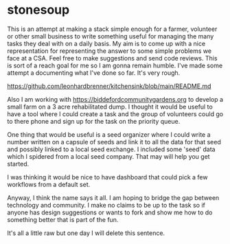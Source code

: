 # stonesoup

This is an attempt at making a stack simple enough for a farmer, volunteer or other small business to write something useful for managing the many tasks they deal with on a daily basis. My aim is to come up with a nice representation for representing the answer to some simple problems we face at a CSA. Feel free to make suggestions and send code reviews. This is sort of a reach goal for me so I am gonna remain humble. I've made some attempt a documenting what I've done so far. It's very rough.

https://github.com/leonhardbrenner/kitchensink/blob/main/README.md

Also I am working with https://biddefordcommunitygardens.org to develop a small farm on a 3 acre rehabilitated dump. I thought it would be useful to have a tool where I could create a task and the group of volunteers could go to there phone and sign up for the task on the priority queue.

One thing that would be useful is a seed organizer where I could write a number written on a capsule of seeds and link it to all the data for that seed and possibly linked to a local seed exchange. I included some 'seed' data which I spidered from a local seed company. That may will help you get started.

I was thinking it would be nice to have dashboard that could pick a few workflows from a default set.

Anyway, I think the name says it all. I am hoping to bridge the gap between technology and community. I make no claims to be up to the task so if anyone has design suggestions or wants to fork and show me how to do something better that is part of the fun.

It's all a little raw but one day I will delete this sentence.
